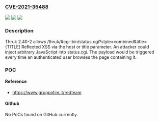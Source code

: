### [CVE-2021-35488](https://cve.mitre.org/cgi-bin/cvename.cgi?name=CVE-2021-35488)
![](https://img.shields.io/static/v1?label=Product&message=n%2Fa&color=blue)
![](https://img.shields.io/static/v1?label=Version&message=n%2Fa&color=blue)
![](https://img.shields.io/static/v1?label=Vulnerability&message=n%2Fa&color=brighgreen)

### Description

Thruk 2.40-2 allows /thruk/#cgi-bin/status.cgi?style=combined&title={TITLE] Reflected XSS via the host or title parameter. An attacker could inject arbitrary JavaScript into status.cgi. The payload would be triggered every time an authenticated user browses the page containing it.

### POC

#### Reference
- https://www.gruppotim.it/redteam

#### Github
No PoCs found on GitHub currently.


